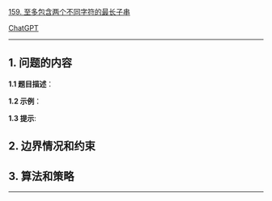[159. 至多包含两个不同字符的最长子串](https://leetcode.cn/problems/longest-substring-with-at-most-two-distinct-characters)

[ChatGPT](chat.openai.com)

---

## 1. 问题的内容
**1.1 题目描述**：

**1.2 示例**：

**1.3 提示**:

## 2. 边界情况和约束


## 3. 算法和策略

---

